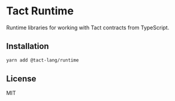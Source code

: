 # Tact Runtime

Runtime libraries for working with Tact contracts from TypeScript.

## Installation

```bash
yarn add @tact-lang/runtime
```

## License 
MIT